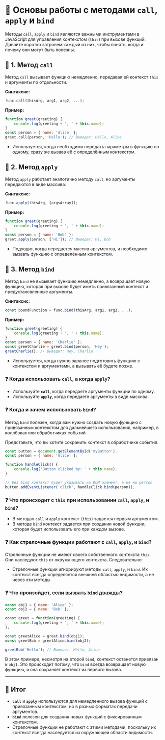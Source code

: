 # 📌 Основы работы с методами `call`, `apply` и `bind`

Методы `call`, `apply` и `bind` являются важными инструментами в JavaScript для управления контекстом (`this`) при вызове функций. Давайте коротко затронем каждый из них, чтобы понять, когда и почему они могут быть полезны.

## 🔹 1. **Метод `call`**
Метод `call` вызывает функцию немедленно, передавая ей контекст `this` и аргументы по отдельности.

**Синтаксис:**
```javascript
func.call(thisArg, arg1, arg2, ...);
```

**Пример:**
```javascript
function greet(greeting) {
    console.log(greeting + ', ' + this.name);
}
const person = { name: 'Alice' };
greet.call(person, 'Hello'); // Выведет: Hello, Alice
```

- Используется, когда необходимо передать параметры в функцию по одному, сразу же вызвав её с определённым контекстом.

## 🔹 2. **Метод `apply`**
Метод `apply` работает аналогично методу `call`, но аргументы передаются в виде массива.

**Синтаксис:**
```javascript
func.apply(thisArg, [argsArray]);
```

**Пример:**
```javascript
function greet(greeting) {
    console.log(greeting + ', ' + this.name);
}
const person = { name: 'Bob' };
greet.apply(person, ['Hi']); // Выведет: Hi, Bob
```

- Подходит, когда передается массив аргументов, и необходимо вызвать функцию с определённым контекстом.

## 🔹 3. **Метод `bind`**
Метод `bind` не вызывает функцию немедленно, а возвращает новую функцию, которая при вызове будет иметь привязанный контекст и предустановленные аргументы.

**Синтаксис:**
```javascript
const boundFunction = func.bind(thisArg, arg1, arg2, ...);
```

**Пример:**
```javascript
function greet(greeting) {
    console.log(greeting + ', ' + this.name);
}
const person = { name: 'Charlie' };
const greetCharlie = greet.bind(person, 'Hey');
greetCharlie(); // Выведет: Hey, Charlie
```

- Используется, когда нужно заранее подготовить функцию с контекстом и аргументами, а вызывать её будете позже.

### ❓ Когда использовать `call`, а когда `apply`?

- Используйте **`call`**, когда передаете аргументы функции по одному.
- Используйте **`apply`**, когда передаете аргументы в виде массива.

### ❓ Когда и зачем использовать `bind`?

Метод `bind` полезен, когда вам нужно создать новую функцию с привязанным контекстом для дальнейшего использования, например, в коллбэках или обработчиках событий.

Представьте, что вы хотите сохранить контекст в обработчике события:
```javascript
const button = document.getElementById('myButton');
const person = { name: 'Alice' };

function handleClick() {
    console.log('Button clicked by: ' + this.name);
}

// Без bind контекст будет указывать на DOM элемент, а не на person
button.addEventListener('click', handleClick.bind(person));
```

### ❓ Что происходит с `this` при использовании `call`, `apply`, и `bind`?

- В методах `call` и `apply` контекст (`this`) задается первым аргументом.
- В методе `bind` контекст задается при создании новой функции, которая будет использовать его при каждом вызове.

### ❓ Как стрелочные функции работают с `call`, `apply`, и `bind`?

Стрелочные функции не имеют своего собственного контекста `this`. Они наследуют `this` от окружающего контекста. Следовательно:

- Стрелочные функции игнорируют методы `call`, `apply`, и `bind`. Их контекст всегда определяется внешней областью видимости, а не через эти методы.

### ❓ Что произойдет, если вызвать `bind` дважды?

```javascript
const obj1 = { name: 'Alice' };
const obj2 = { name: 'Bob' };

const greet = function(greeting) {
    console.log(greeting + ', ' + this.name);
};

const greetAlice = greet.bind(obj1);
const greetBob = greetAlice.bind(obj2);

greetBob('Hello'); // Выведет: Hello, Alice
```

В этом примере, несмотря на второй `bind`, контекст останется привязан к `obj1`. Это происходит потому, что `bind` всегда возвращает новую функцию, и она сохраняет контекст из первого вызова.

---

## 🎯 Итог

- **`call`** и **`apply`** используются для немедленного вызова функций с привязанным контекстом, но в разных форматах передачи аргументов.
- **`bind`** полезен для создания новых функций с фиксированным контекстом.
- Стрелочные функции не работают с этими методами, поскольку их контекст всегда наследуется из окружающей области видимости.
